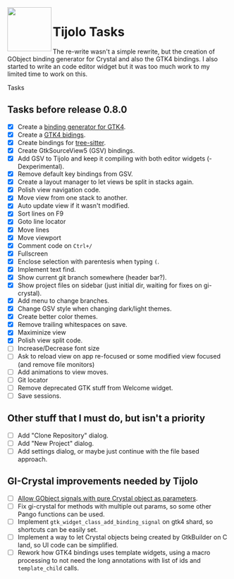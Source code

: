 <img align="left" src="./icons/tijolo.svg" width="100" height="100" />

# Tijolo Tasks

The re-write wasn't a simple rewrite, but the creation of GObject binding generator for Crystal and also the GTK4 bindings.
I also started to write an code editor widget but it was too much work to my limited time to work on this.

Tasks

## Tasks before release 0.8.0

- [x] Create a [binding generator for GTK4](https://github.com/hugopl/gi-crystal).
- [x] Create a [GTK4 bidings](https://github.com/hugopl/gtk4.cr).
- [x] Create bindings for [tree-sitter](https://tree-sitter.github.io/).
- [x] Create GtkSourceView5 (GSV) bindings.
- [x] Add GSV to Tijolo and keep it compiling with both editor widgets (-Dexperimental).
- [x] Remove default key bindings from GSV.
- [x] Create a layout manager to let views be split in stacks again.
- [x] Polish view navigation code.
- [x] Move view from one stack to another.
- [x] Auto update view if it wasn't modified.
- [x] Sort lines on F9
- [x] Goto line locator
- [x] Move lines
- [x] Move viewport
- [x] Comment code on `Ctrl+/`
- [x] Fullscreen
- [x] Enclose selection with parentesis when typing `(`.
- [x] Implement text find.
- [x] Show current git branch somewhere (header bar?).
- [x] Show project files on sidebar (just initial dir, waiting for fixes on gi-crystal).
- [x] Add menu to change branches.
- [x] Change GSV style when changing dark/light themes.
- [x] Create better color themes.
- [x] Remove trailing whitespaces on save.
- [x] Maximinize view
- [x] Polish view split code.
- [ ] Increase/Decrease font size
- [ ] Ask to reload view on app re-focused or some modified view focused (and remove file monitors)
- [ ] Add animations to view moves.
- [ ] Git locator
- [ ] Remove deprecated GTK stuff from Welcome widget.
- [ ] Save sessions.

## Other stuff that I must do, but isn't a priority

- [ ] Add "Clone Repository" dialog.
- [ ] Add "New Project" dialog.
- [ ] Add settings dialog, or maybe just continue with the file based approach.

## GI-Crystal improvements needed by Tijolo

- [ ] [Allow GObject signals with pure Crystal object as parameters](https://github.com/hugopl/gi-crystal/pull/75).
- [ ] Fix gi-crystal for methods with multiple out params, so some other Pango functions can be used.
- [ ] Implement `gtk_widget_class_add_binding_signal` on gtk4 shard, so shortcuts can be easily set.
- [ ] Implement a way to let Crystal objects being created by GtkBuilder on C land, so UI code can be simplified.
- [ ] Rework how GTK4 bindings uses template widgets, using a macro processing to not need the long annotations with list
      of ids and `template_child` calls.
